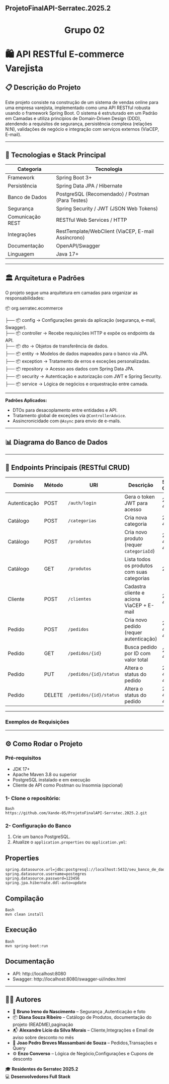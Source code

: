 ## ProjetoFinalAPI-Serratec.2025.2


<div align="center">
  <h1>Grupo 02</h1>
</div>

    
# 🛍️ API RESTful E-commerce Varejista

## 📋 Descrição do Projeto

Este projeto consiste na construção de um sistema de vendas online para uma empresa varejista, implementado como uma API RESTful robusta usando o framework Spring Boot. O sistema é estruturado em um Padrão em Camadas e utiliza princípios de Domain-Driven Design (DDD), atendendo a requisitos de segurança, persistência complexa (relações N:N), validações de negócio e integração com serviços externos (ViaCEP, E-mail).

---

## 🚀 Tecnologias e Stack Principal

| Categoria        | Tecnologia                                      |
|------------------|--------------------------------------------------|
| Framework        | Spring Boot 3+                                   |
| Persistência     | Spring Data JPA / Hibernate                      |
| Banco de Dados   | PostgreSQL (Recomendado) / Postman (Para Testes)      |
| Segurança        | Spring Security / JWT (JSON Web Tokens)          |
| Comunicação REST | RESTful Web Services / HTTP                      |
| Integrações      | RestTemplate/WebClient (ViaCEP, E-mail Assíncrono) |
| Documentação     | OpenAPI/Swagger                                  |
| Linguagem        | Java 17+                                         |

---

## 🏛️ Arquitetura e Padrões

O projeto segue uma arquitetura em camadas para organizar as responsabilidades:

📦 org.serratec.ecommerce 

├── 📦 config      → Configurações gerais da aplicação (segurança, e-mail, Swagger).  
├── 📦 controller  → Recebe requisições HTTP e expõe os endpoints da API.  
├── 📦 dto         → Objetos de transferência de dados.  
├── 📦 entity      → Modelos de dados mapeados para o banco via JPA.  
├── 📦 exception   → Tratamento de erros e exceções personalizadas.  
├── 📦 repository  → Acesso aos dados com Spring Data JPA.  
├── 📦 security    → Autenticação e autorização com JWT e Spring Security.  
├── 📦 service     → Lógica de negócios e orquestração entre camada.  

---

**Padrões Aplicados:**

- DTOs para desacoplamento entre entidades e API.
- Tratamento global de exceções via `@ControllerAdvice`.
- Assincronicidade com `@Async` para envio de e-mails.

---
## 📊 Diagrama do Banco de Dados

---

## 🔑 Endpoints Principais (RESTful CRUD)

| Domínio       | Método | URI                        | Descrição                                      | Status Codes       |
|---------------|--------|----------------------------|------------------------------------------------|--------------------|
| Autenticação  | POST   | `/auth/login`              | Gera o token JWT para acesso                   | 200, 403           |
| Catálogo      | POST   | `/categorias`              | Cria nova categoria                            | 201, 400           |
| Catálogo      | POST   | `/produtos`                | Cria novo produto (requer `categoriaId`)       | 201, 404, 400      |
| Catálogo      | GET    | `/produtos`                | Lista todos os produtos com suas categorias    | 200                |
| Cliente       | POST   | `/clientes`                | Cadastra cliente e aciona ViaCEP + E-mail      | 201, 400           |
| Pedido        | POST   | `/pedidos`                 | Cria novo pedido (requer autenticação)         | 201, 404, 400      |
| Pedido        | GET    | `/pedidos/{id}`            | Busca pedido por ID com valor total            | 200, 404           |
| Pedido        | PUT    | `/pedidos/{id}/status`     | Altera o status do pedido                      | 200, 400, 404      |
| Pedido        | DELETE | `/pedidos/{id}/status`     | Altera o status do pedido                      | 200, 400, 404      |

---
### Exemplos de Requisições

---


## ⚙️ Como Rodar o Projeto

### Pré-requisitos

- JDK 17+
- Apache Maven 3.8 ou superior
- PostgreSQL instalado e em execução
- Cliente de API como Postman ou Insomnia (opcional)

 ### 1- Clone o repositório:
```
Bash
https://github.com/Xande-05/ProjetoFinalAPI-Serratec.2025.2.git
```

### 2- Configuração do Banco

1. Crie um banco PostgreSQL.
2. Atualize o `application.properties` ou `application.yml`:

## Properties
```
spring.datasource.url=jdbc:postgresql://localhost:5432/seu_banco_de_dados
spring.datasource.username=postegres
spring.datasource.password=123456
spring.jpa.hibernate.ddl-auto=update
```
## Compilação
```
Bash
mvn clean install
```
## Execução
```
Bash
mvn spring-boot:run
```

## Documentação 
-	API: http://localhost:8080
- Swagger: http://localhost:8080/swagger-ui/index.html

 ---
## 👨‍💻 Autores

- 🔐 **Bruno Ireno do Nascimento** – Segurança ,Autenticação e foto  
- 📦 **Diana Souza Ribeiro** – Catálogo de Produtos, documentação do projeto (README),paginação 
- 📬 **Alexandre Lício da Silva Morais** – Cliente,Integrações e Email de aviso sobre desconto no mês 
- 🧮 **Joao Pedro Breves Massambani de Souza** – Pedidos,Transações e Query  
- ⚙️ **Enzo Converso** – Lógica de Negócio,Configurações e Cupons de desconto
  

🎓 **Residentes do Serratec 2025.2**  
💻 **Desenvolvedores Full Stack**






 


